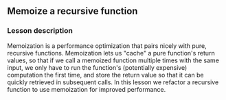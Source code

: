## Memoize a recursive function

### Lesson description
Memoization is a performance optimization that pairs nicely with pure, recursive functions. Memoization lets us "cache" a pure function's return values, so that if we call a memoized function multiple times with the same input, we only have to run the function's (potentially expensive) computation the first time, and store the return value so that it can be quickly retrieved in subsequent calls. In this lesson we refactor a recursive function to use memoization for improved performance.
